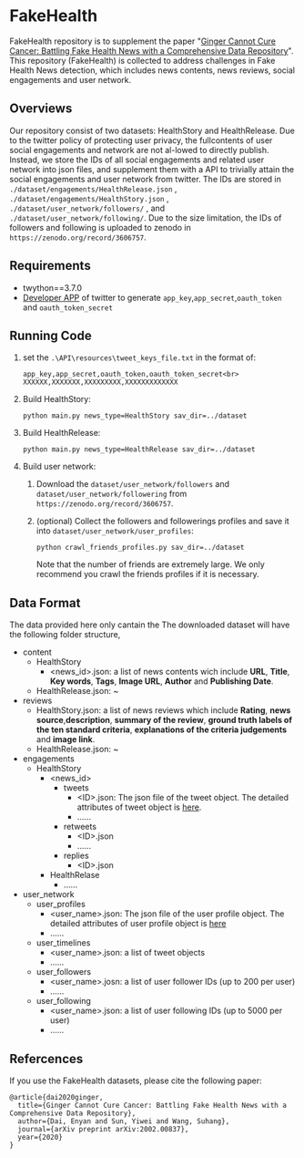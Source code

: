 # FakeHealth
FakeHealth repository is to supplement the paper "[Ginger Cannot Cure Cancer: Battling Fake Health News with a Comprehensive Data Repository](https://arxiv.org/abs/2002.00837)".
This repository (FakeHealth) is collected to address challenges in Fake Health News detection, which includes news contents, news reviews, social engagements and user network. 

## Overviews
Our repository consist of two datasets: HealthStory and HealthRelease. Due to the twitter policy of protecting user privacy, the fullcontents of user social engagements and network are not al-lowed to directly publish. Instead, we store the IDs of all social engagements and related user network into json files, and supplement them with a API to trivially attain the social engagements and user network from twitter. The IDs are stored in `./dataset/engagements/HealthRelease.json` , `./dataset/engagements/HealthStory.json` , `./dataset/user_network/followers/` , and `./dataset/user_network/following/`. Due to the size limitation, the IDs of followers and following is uploaded to zenodo in `https://zenodo.org/record/3606757`.

## Requirements
* twython==3.7.0
* [Developer APP](https://developer.twitter.com/en/docs/basics/apps/overview) of twitter to generate `app_key`,`app_secret`,`oauth_token` and `oauth_token_secret`



## Running Code
1. set the `.\API\resources\tweet_keys_file.txt` in the format of:

       app_key,app_secret,oauth_token,oauth_token_secret<br>
       XXXXXX,XXXXXXX,XXXXXXXXX,XXXXXXXXXXXXX
2. Build HealthStory:
   
       python main.py news_type=HealthStory sav_dir=../dataset
3. Build HealthRelease:
   
       python main.py news_type=HealthRelease sav_dir=../dataset

4. Build user network: <br>
   1. Download the `dataset/user_network/followers` and `dataset/user_network/followering` from `https://zenodo.org/record/3606757`.
   2. (optional) Collect the followers and followerings profiles and save it into `dataset/user_network/user_profiles`:
      
          python crawl_friends_profiles.py sav_dir=../dataset
      Note that the number of friends are extremely large. We only recommend you crawl the friends profiles if it is necessary.


## Data Format

The data provided here only cantain the 
The downloaded dataset will have the following  folder structure,
* content
  * HealthStory
    * \<news_id>.json: a list of news contents wich include **URL**, **Title**, **Key words**, **Tags**, **Image URL**, **Author** and **Publishing Date**.
  * HealthRelease.json: ~
* reviews
  * HealthStory.json: a list of news reviews which include **Rating**, **news source**,**description**, **summary of the review**, **ground truth labels of the ten standard criteria**, **explanations of the criteria judgements** and **image link**. 
  * HealthRelease.json: ~
* engagements
  * HealthStory
    * \<news_id>
      * tweets
        * \<ID>.json: The json file of the tweet object. The detailed attributes of tweet object is [here](https://developer.twitter.com/en/docs/tweets/data-dictionary/overview/tweet-object).
        * ......
      * retweets
        * \<ID>.json
        * ......
      * replies
        * \<ID>.json
    * HealthRelase
      * ......
* user_network
  * user_profiles
    * \<user_name>.json: The json file of the user profile object. The detailed attributes of user profile object is [here](https://developer.twitter.com/en/docs/tweets/data-dictionary/overview/user-object)
    * ......
  * user_timelines
    * \<user_name>.json: a list of tweet objects
    * ......
  * user_followers
    * \<user_name>.josn: a list of user follower IDs (up to 200 per user)
    * ......
  * user_following
    * \<user_name>.json: a list of user following IDs (up to 5000 per user)
    * ......

## Refercences
If you use the FakeHealth datasets, please cite the following paper:

~~~~
@article{dai2020ginger,
  title={Ginger Cannot Cure Cancer: Battling Fake Health News with a Comprehensive Data Repository},
  author={Dai, Enyan and Sun, Yiwei and Wang, Suhang},
  journal={arXiv preprint arXiv:2002.00837},
  year={2020}
}
~~~~
   
   

